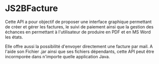 # JS2BFacture
Cette API a pour objectif de proposer une interface graphique permettant de créer et gérer les factures, le suivi de paiement ainsi que la gestion des échances en permettant à l'utilisateur de produire en PDF et en MS Word les états. 

Elle offre aussi la possibilité d'envoyer directement une facture par mail.
A l'aide son Fichier .jar ainsi que ses fichiers dépendants, cette API peut être incormporée dans n'importe quelle application Java.
